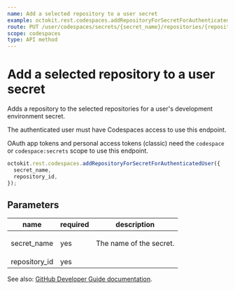 ```yaml
---
name: Add a selected repository to a user secret
example: octokit.rest.codespaces.addRepositoryForSecretForAuthenticatedUser({ secret_name, repository_id })
route: PUT /user/codespaces/secrets/{secret_name}/repositories/{repository_id}
scope: codespaces
type: API method
---
```


# Add a selected repository to a user secret

Adds a repository to the selected repositories for a user's development environment secret.

The authenticated user must have Codespaces access to use this endpoint.

OAuth app tokens and personal access tokens (classic) need the `codespace` or `codespace:secrets` scope to use this endpoint.

```js
octokit.rest.codespaces.addRepositoryForSecretForAuthenticatedUser({
  secret_name,
  repository_id,
});
```

## Parameters

<table>
  <thead>
    <tr>
      <th>name</th>
      <th>required</th>
      <th>description</th>
    </tr>
  </thead>
  <tbody>
    <tr><td>secret_name</td><td>yes</td><td>

The name of the secret.

</td></tr>
<tr><td>repository_id</td><td>yes</td><td>

</td></tr>
  </tbody>
</table>

See also: [GitHub Developer Guide documentation](https://docs.github.com/rest/codespaces/secrets#add-a-selected-repository-to-a-user-secret).
